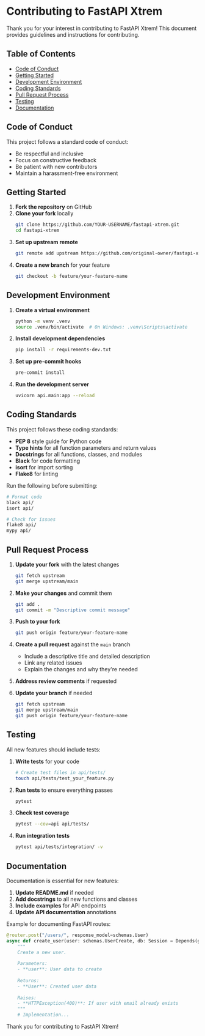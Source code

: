 # Contributing to FastAPI Xtrem

Thank you for your interest in contributing to FastAPI Xtrem! This document provides guidelines and instructions for contributing.

## Table of Contents

- [Code of Conduct](#code-of-conduct)
- [Getting Started](#getting-started)
- [Development Environment](#development-environment)
- [Coding Standards](#coding-standards)
- [Pull Request Process](#pull-request-process)
- [Testing](#testing)
- [Documentation](#documentation)

## Code of Conduct

This project follows a standard code of conduct:

- Be respectful and inclusive
- Focus on constructive feedback
- Be patient with new contributors
- Maintain a harassment-free environment

## Getting Started

1. **Fork the repository** on GitHub
2. **Clone your fork** locally
   ```bash
   git clone https://github.com/YOUR-USERNAME/fastapi-xtrem.git
   cd fastapi-xtrem
   ```
3. **Set up upstream remote**
   ```bash
   git remote add upstream https://github.com/original-owner/fastapi-xtrem.git
   ```
4. **Create a new branch** for your feature
   ```bash
   git checkout -b feature/your-feature-name
   ```

## Development Environment

1. **Create a virtual environment**
   ```bash
   python -m venv .venv
   source .venv/bin/activate  # On Windows: .venv\Scripts\activate
   ```

2. **Install development dependencies**
   ```bash
   pip install -r requirements-dev.txt
   ```

3. **Set up pre-commit hooks**
   ```bash
   pre-commit install
   ```

4. **Run the development server**
   ```bash
   uvicorn api.main:app --reload
   ```

## Coding Standards

This project follows these coding standards:

- **PEP 8** style guide for Python code
- **Type hints** for all function parameters and return values
- **Docstrings** for all functions, classes, and modules
- **Black** for code formatting
- **isort** for import sorting
- **Flake8** for linting

Run the following before submitting:

```bash
# Format code
black api/
isort api/

# Check for issues
flake8 api/
mypy api/
```

## Pull Request Process

1. **Update your fork** with the latest changes
   ```bash
   git fetch upstream
   git merge upstream/main
   ```

2. **Make your changes** and commit them
   ```bash
   git add .
   git commit -m "Descriptive commit message"
   ```

3. **Push to your fork**
   ```bash
   git push origin feature/your-feature-name
   ```

4. **Create a pull request** against the `main` branch
   - Include a descriptive title and detailed description
   - Link any related issues
   - Explain the changes and why they're needed

5. **Address review comments** if requested

6. **Update your branch** if needed
   ```bash
   git fetch upstream
   git merge upstream/main
   git push origin feature/your-feature-name
   ```

## Testing

All new features should include tests:

1. **Write tests** for your code
   ```bash
   # Create test files in api/tests/
   touch api/tests/test_your_feature.py
   ```

2. **Run tests** to ensure everything passes
   ```bash
   pytest
   ```

3. **Check test coverage**
   ```bash
   pytest --cov=api api/tests/
   ```

4. **Run integration tests**
   ```bash
   pytest api/tests/integration/ -v
   ```

## Documentation

Documentation is essential for new features:

1. **Update README.md** if needed
2. **Add docstrings** to all new functions and classes
3. **Include examples** for API endpoints
4. **Update API documentation** annotations

Example for documenting FastAPI routes:

```python
@router.post("/users/", response_model=schemas.User)
async def create_user(user: schemas.UserCreate, db: Session = Depends(get_db)):
    """
    Create a new user.
    
    Parameters:
    - **user**: User data to create
    
    Returns:
    - **User**: Created user data
    
    Raises:
    - **HTTPException(400)**: If user with email already exists
    """
    # Implementation...
```

Thank you for contributing to FastAPI Xtrem! 